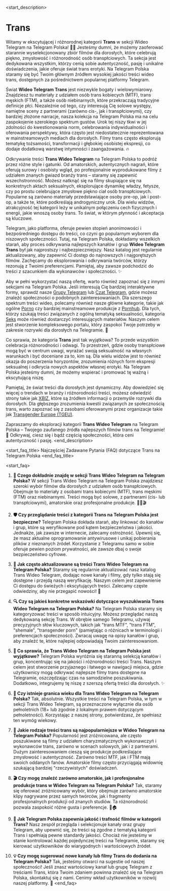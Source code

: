 <start_description>
# Trans

Witamy w ekscytującej i różnorodnej kategorii **Trans** w sekcji Wideo Telegram na Telegram Polska! 🏳️‍⚧️ Jesteśmy dumni, że możemy zaoferować starannie wyselekcjonowany zbiór filmów dla dorosłych, które celebrują piękno, zmysłowość i różnorodność osób transpłciowych. Ta sekcja jest dedykowana wszystkim, którzy cenią sobie autentyczność, pasję i unikalne doświadczenia, jakie oferuje świat trans erotyki. Na Telegram Polska staramy się być Twoim głównym źródłem wysokiej jakości treści wideo trans, dostępnych za pośrednictwem popularnej platformy Telegram.

Świat **Wideo Telegram Trans** jest niezwykle bogaty i wielowymiarowy. Znajdziesz tu materiały z udziałem osób trans kobiecych (MTF), trans męskich (FTM), a także osób niebinarnych, które przekraczają tradycyjne definicje płci. Niezależnie od tego, czy interesują Cię solowe występy, namiętne sceny z partnerami (zarówno cis-, jak i transpłciowymi), czy bardziej złożone narracje, nasza kolekcja na Telegram Polska ma na celu zaspokojenie szerokiego spektrum gustów. Urok tej niszy tkwi w jej zdolności do kwestionowania norm, celebrowania indywidualności i oferowania perspektywy, która często jest niedostatecznie reprezentowana w mainstreamowych mediach dla dorosłych. Filmy trans często eksplorują tematykę tożsamości, transformacji i głębokiej osobistej ekspresji, co dodaje dodatkową warstwę intymności i zaangażowania. 🔥

Odkrywanie treści **Trans Wideo Telegram** na Telegram Polska to podróż przez różne style i gatunki. Od amatorskich, autentycznych nagrań, które oferują surowy i osobisty wgląd, po profesjonalnie wyprodukowane filmy z udziałem znanych gwiazd branży trans – staramy się zapewnić wszechstronność. Możesz natknąć się na filmy skupiające się na konkretnych aktach seksualnych, eksplorujące dynamikę władzy, fetysze, czy po prostu celebrujące zmysłowe piękno ciał osób transpłciowych. Popularne są zarówno materiały przedstawiające osoby pre-op, jak i post-op, a także te, które podkreślają androgyniczny urok. Dla wielu widzów, atrakcyjność tej kategorii leży w unikalnym połączeniu cech fizycznych i energii, jakie wnoszą osoby trans. To świat, w którym płynność i akceptacja są kluczowe.

Telegram, jako platforma, oferuje pewien stopień anonimowości i bezpośredniego dostępu do treści, co czyni go popularnym wyborem dla niszowych społeczności. Tutaj, na Telegram Polska, dokładamy wszelkich starań, aby proces odkrywania najlepszych kanałów i grup **Wideo Telegram Trans** był jak najprostszy i najbezpieczniejszy. Nasz katalog jest regularnie aktualizowany, aby zapewnić Ci dostęp do najnowszych i najgorętszych filmów. Zachęcamy do eksplorowania i odkrywania twórców, którzy rezonują z Twoimi preferencjami. Pamiętaj, aby zawsze podchodzić do treści z szacunkiem dla wykonawców i społeczności. ✨

Aby w pełni wykorzystać naszą ofertę, warto również zapoznać się z innymi sekcjami na Telegram Polska. Jeśli interesują Cię bardziej interaktywne formy, sprawdź nasze [Grupy Telegram](/grupy/) lub [Czat Telegram](/czat/), gdzie możesz znaleźć społeczności o podobnych zainteresowaniach. Dla szerszego spektrum treści wideo, polecamy również nasze główne kategorie, takie jak ogólne [Porno](/wideo/porno/) czy bardziej mainstreamowe produkcje z [Pornhub](/wideo/pornhub/). Dla tych, którzy szukają treści związanych z ogólną tematyką seksualności, kategoria [Seks](/wideo/seks/) może również dostarczyć interesujących materiałów. Naszym celem jest stworzenie kompleksowego portalu, który zaspokoi Twoje potrzeby w zakresie rozrywki dla dorosłych na Telegramie. 🎥

Co sprawia, że kategoria **Trans** jest tak wyjątkowa? To przede wszystkim celebracja różnorodności i odwagi. To przestrzeń, gdzie osoby transpłciowe mogą być w centrum uwagi, wyrażać swoją seksualność na własnych warunkach i być doceniane za to, kim są. Dla wielu widzów jest to również okazja do poszerzenia horyzontów, zrozumienia różnych form ekspresji seksualnej i odkrycia nowych aspektów własnej erotyki. Na Telegram Polska jesteśmy dumni, że możemy wspierać i promować tę ważną i ekscytującą niszę.

Pamiętaj, że świat treści dla dorosłych jest dynamiczny. Aby dowiedzieć się więcej o trendach w branży i różnorodności treści, możesz odwiedzić strony takie jak [XBIZ](https://www.xbiz.com), które są źródłem informacji o przemyśle rozrywki dla dorosłych. Dla głębszego zrozumienia kwestii związanych ze społecznością trans, warto zapoznać się z zasobami oferowanymi przez organizacje takie jak [Transgender Europe (TGEU)](https://tgeu.org).

Zapraszamy do eksploracji kategorii **Trans Wideo Telegram** na Telegram Polska – Twojego zaufanego źródła najlepszych filmów trans na Telegramie! 💖 Odkrywaj, ciesz się i bądź częścią społeczności, która ceni autentyczność i pasję.
<end_description>

<start_faq_title>
Najczęściej Zadawane Pytania (FAQ) dotyczące Trans na Telegram Polska
<end_faq_title>

<start_faq>
1. **🤔 Czego dokładnie znajdę w sekcji Trans Wideo Telegram na Telegram Polska?**
W sekcji Trans Wideo Telegram na Telegram Polska znajdziesz szeroki wybór filmów dla dorosłych z udziałem osób transpłciowych. Obejmuje to materiały z osobami trans kobiecymi (MTF), trans męskimi (FTM) oraz niebinarnymi. Treści mogą być solowe, z partnerami (cis- lub transpłciowymi), amatorskie oraz profesjonalne produkcje. 🏳️‍⚧️🎬

2. **🛡️ Czy przeglądanie treści z kategorii Trans na Telegram Polska jest bezpieczne?**
Telegram Polska dokłada starań, aby linkować do kanałów i grup, które są weryfikowane pod kątem bezpieczeństwa i jakości. Jednakże, jak zawsze w internecie, zalecamy ostrożność. Upewnij się, że masz aktualne oprogramowanie antywirusowe i unikaj pobierania plików z nieznanych źródeł. Korzystanie z Telegramu samo w sobie oferuje pewien poziom prywatności, ale zawsze dbaj o swoje bezpieczeństwo cyfrowe.

3. **🔄 Jak często aktualizowane są treści Trans Wideo Telegram na Telegram Polska?**
Staramy się regularnie aktualizować nasz katalog Trans Wideo Telegram, dodając nowe kanały i filmy, gdy tylko stają się dostępne i przejdą naszą weryfikację. Naszym celem jest zapewnienie Ci dostępu do świeżych i ekscytujących treści. Zalecamy częste odwiedziny, aby nie przegapić nowości! 🚀

4. **🔍 Czy są jakieś konkretne wskazówki dotyczące wyszukiwania Trans Wideo Telegram na Telegram Polska?**
Na Telegram Polska staramy się kategoryzować treści w sposób intuicyjny. Możesz przeglądać naszą dedykowaną sekcję Trans. W obrębie samego Telegramu, używaj precyzyjnych słów kluczowych, takich jak "trans MTF", "trans FTM", "shemale", "transgender porn" (pamiętając o różnicach w terminologii i preferencjach społeczności). Zwracaj uwagę na opisy kanałów i grup, aby znaleźć te, które najlepiej odpowiadają Twoim zainteresowaniom.

5. **🌟 Co sprawia, że Trans Wideo Telegram na Telegram Polska jest wyjątkowe?**
Telegram Polska wyróżnia się staranną selekcją kanałów i grup, koncentrując się na jakości i różnorodności treści Trans. Naszym celem jest stworzenie przyjaznego i łatwego w nawigacji miejsca, gdzie użytkownicy mogą odkrywać najlepsze filmy trans dostępne na Telegramie, oszczędzając czas na samodzielne poszukiwania. Dodatkowo, integrujemy tę niszę z szerszą ofertą treści dla dorosłych. ✨

6. **🔞 Czy istnieje granica wieku dla Trans Wideo Telegram na Telegram Polska?**
Tak, absolutnie. Wszystkie treści na Telegram Polska, w tym w sekcji Trans Wideo Telegram, są przeznaczone wyłącznie dla osób pełnoletnich (18+ lub zgodnie z lokalnym prawem dotyczącym pełnoletności). Korzystając z naszej strony, potwierdzasz, że spełniasz ten wymóg wiekowy.

7. **💖 Jakie rodzaje treści trans są najpopularniejsze w Wideo Telegram na Telegram Polska?**
Popularność jest zróżnicowana, ale często poszukiwane są filmy z udziałem charyzmatycznych wykonawczyń i wykonawców trans, zarówno w scenach solowych, jak i z partnerami. Dużym zainteresowaniem cieszą się produkcje podkreślające zmysłowość i autentyczność. Zarówno treści MTF, jak i FTM mają swoich oddanych fanów. Amatorskie filmy często przyciągają widownię szukającą bardziej "rzeczywistych" doświadczeń.

8. **🎬 Czy mogę znaleźć zarówno amatorskie, jak i profesjonalne produkcje trans w Wideo Telegram na Telegram Polska?**
Tak, staramy się oferować zróżnicowany wybór, który obejmuje zarówno amatorskie klipy nagrywane przez samych twórców, jak i fragmenty profesjonalnych produkcji od znanych studiów. Ta różnorodność pozwala zaspokoić różne gusta i preferencje. 🎥🏠

9. **🔎 Jak Telegram Polska zapewnia jakość i trafność filmów w kategorii Trans?**
Nasz zespół przegląda i selekcjonuje kanały oraz grupy Telegram, aby upewnić się, że treści są zgodne z tematyką kategorii Trans i spełniają pewne standardy jakości. Chociaż nie jesteśmy w stanie kontrolować każdej pojedynczej treści na Telegramie, staramy się kierować użytkowników do wiarygodnych i wartościowych źródeł.

10. **💡 Czy mogę sugerować nowe kanały lub filmy Trans do dodania na Telegram Polska?**
Tak, jesteśmy otwarci na sugestie od naszej społeczności! Jeśli znasz wartościowy kanał lub grupę Telegram z treściami Trans, która Twoim zdaniem powinna znaleźć się na Telegram Polska, skontaktuj się z nami. Cenimy wkład użytkowników w rozwój naszej platformy. 💌
<end_faq>